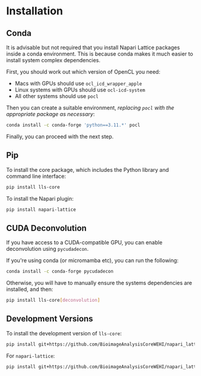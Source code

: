 # Installation

## Conda

It is advisable but not required that you install Napari Lattice packages inside a conda environment.
This is because conda makes it much easier to install system complex dependencies.

First, you should work out which version of OpenCL you need:
* Macs with GPUs should use `ocl_icd_wrapper_apple`
* Linux systems with GPUs should use `ocl-icd-system`
* All other systems should use `pocl`

Then you can create a suitable environment, *replacing `pocl` with the appropriate package as necessary*:
```bash
conda install -c conda-forge 'python==3.11.*' pocl
```

Finally, you can proceed with the next step.

## Pip

To install the core package, which includes the Python library and command line interface:

```bash
pip install lls-core
```

To install the Napari plugin:

```bash
pip install napari-lattice
```

## CUDA Deconvolution

If you have access to a CUDA-compatible GPU, you can enable deconvolution using `pycudadecon`.

If you're using conda (or micromamba etc), you can run the following:

```bash
conda install -c conda-forge pycudadecon
```

Otherwise, you will have to manually ensure the systems dependencies are installed, and then:

```bash
pip install lls-core[deconvolution]
```

## Development Versions

To install the development version of `lls-core`:

```bash
pip install git+https://github.com/BioimageAnalysisCoreWEHI/napari_lattice.git#subdirectory=core
```

For `napari-lattice`:

```bash
pip install git+https://github.com/BioimageAnalysisCoreWEHI/napari_lattice.git#subdirectory=plugin
```
